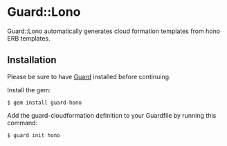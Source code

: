 # Guard::Lono

Guard::Lono automatically generates cloud formation templates from hono ERB templates.

## Installation

Please be sure to have [Guard](https://github.com/guard/guard) installed before continuing.

Install the gem:

    $ gem install guard-hono

Add the guard-cloudformation definition to your Guardfile by running this command:

    $ guard init hono
